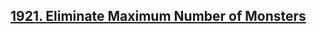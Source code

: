 ## [1921. Eliminate Maximum Number of Monsters](https://leetcode.com/problems/eliminate-maximum-number-of-monsters)
